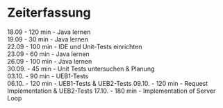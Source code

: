 # Zeiterfassung

18.09 - 120 min - Java lernen <br>
19.09 - 30 min - Java lernen <br>
22.09 - 100 min - IDE und Unit-Tests einrichten <br>
23.09 - 60 min - Java lernen <br>
26.09 - 100 min - Java lernen <br>
30.09. - 45 min - Unit Tests untersuchen & Planung <br>
03.10. - 90 min - UEB1-Tests <br>
06.10. - 120 min - UEB1-Tests & UEB2-Tests
09.10. - 120 min - Request Implementation & UEB2-Tests
17.10. - 180 min - Implementation of Server Loop